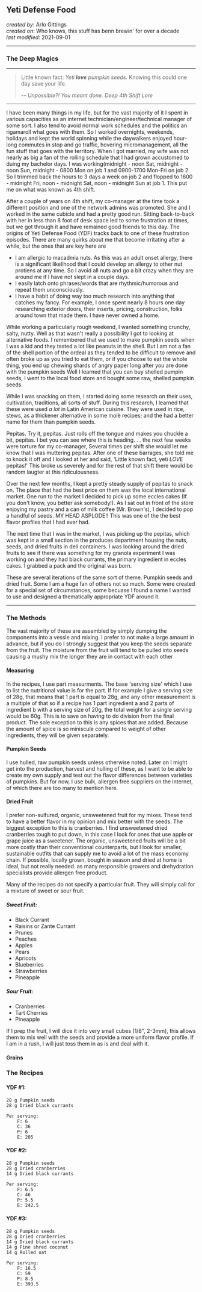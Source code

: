 ## Yeti Defense Food
_created by_: Arlo Gittings  
_created on_: Who knows, this stuff has benn brewin' for over a decade  
_last modified_: 2021-09-01

----

### The Deep Magics

----

> Little known fact: _Yeti **love** pumpkin seeds._ Knowing this could one day 
> save your life.
>
> _-- Unpossible?! You meant done. Deep 4th Shift Lore_

----

I have been many things in my life, but for the vast majority of it I spent in
various capacities as an internet technician/engineer/technical manager of some
sort. I also tend to avoid normal work schedules and the politics an rigamaroll
what goes with them. So I worked overnights, weekends, holidays and kept the
world spinning while the daywalkers enjoyed hour-long commutes in stop and go
traffic, hovering micromanagement, all the fun stuff that goes with the 
territory. When I got married, my wife was not nearly as big a fan of the 
rolling schedule that I had grown accustomed to duing my bachelor days. I was
working(midnight - noon Sat, midnight - noon Sun, midnight - 0800 Mon on job 1
and 0900-1700 Mon-Fri on job 2. So I trimmed back the hours to 3 days a week on
job 2 and flopped to 1600 - midnight Fri, noon - midnight Sat, noon - midnight
Sun at job 1. This put me on what was known as 4th shift. 

After a couple of  years on 4th shift, my co-manager at the time took a 
different position and one of the network admins was promoted. She and I worked
in the same cubicle and had a pretty good run. Sitting back-to-back with her in 
less than 8 foot of desk space led to some frustration at times, but we got 
through it and have remained good friends to this day. The origins of Yeti
Defense Food (YDF) tracks back to one of these frustration episodes.
There are many quirks about me that become irritating after a while, but the 
ones that are key here are

- I am allergic to macadmia nuts. As this was an adult onset allergy, there is
a significant likelihood that I could develop an allergy to other nut protiens
at any time. So I avoid all nuts and go a bit crazy when they are around me if
I have not slept in a couple days.
- I easily latch onto phrases/words that are rhythmic/humorous and repeat them
unconsciously. 
- I have a habit of doing way too much research into anything that catches my
fancy. For example, I once spent nearly 8 hours one day researching exterior
doors, their inserts, pricing, construction, folks around town that made them.
I have never owned a home.

While working a particularly rough weekend, I wanted something crunchy, salty,
nutty. Well as that wasn't really a possibility I got to looking at alternative
foods. I remembered that we used to make pumpkin seeds when I was a kid and 
they tasted a lot like peanuts in the shell. But I am not a fan of the shell 
portion of the ordeal as they tended to be difficult to remove and often broke
up as you tried to eat them, or if you choose to eat the whole thing, you end 
up chewing shards of angry paper long after you are done with the pumpkin seeds
Well I learned that you can buy shelled pumpin seeds, I went to the local food
store and bought some raw, shelled pumpkin seeds. 

While I was snacking on them, I started doing some research on their uses, 
cultivation, traditions, all sorts of stuff. During this research, I learned 
that these were used _a lot_ in Latin American cuisine. They were used in rice,
stews, as a thickener alternative in some molè recipes; and the had a better
name for them than pumpkin seeds.

Pepitas. Try it, pepitas. Just rolls off the tongue and makes you chuckle a
bit, pepitas. I bet you can see where this is heading. . . the next few weeks
were torture for my co-manager, Several times per shift she would let me know
that I was muttering pepitas. After one of these barrages, she told me to knock
it off and I looked at her and said, 'Little known fact, yeti *LOVE* pepitas!'
This broke us severely and for the rest of that shift there would be random
laugter at this ridiculousness.

Over the next few months, I kept a pretty steady supply of pepitas to snack on.
The place that had the best price on them was the local international market. 
One run to the market I decided to pick up some eccles cakes (If you don't
know, you better ask somebody!). As I sat out in front of the store enjoying my
pastry and a can of milk coffee (Mr. Brown's), I decided to pop a handful of 
seeds. MY HEAD ASPLODE!! This was one of the the best flavor profiles that I 
had ever had.

The next time that I was in the market, I was picking up the pepitas, which was
kept in a small section in the produces department housing the nuts, seeds, and
dried fruits in deli containers. I was looking around the dried fruits to see 
if there was something for my granola experiment I was working on and they had
black currants, the primary ingredient in eccles cakes. I grabbed a pack and 
the original was born.

These are several iterations of the same sort of theme. Pumpkin seeds and dried
fruit. Some I am a huge fan of others not so much. Some were created for a 
special set of circumstances, some becuase I found a name I wanted to use and
designed a thematically appropriate YDF around it.

----

### The Methods

The vast majority of these are assembled by simply dumping the components into
a vessle and mixing. I prefer to not make a large amount in advance, but if you
do I strongly suggest that you keep the seeds separate from the fruit. The 
moisture from the fruit will tend to be pulled into seeds causing a mushy mix
the longer they are in contact with each other 

#### Measuring

In the recipes, I use part measurments. The base 'serving size' which I use to
list the nutritional value is for the part. If for example I give a serving
size of 28g, that means that 1 part is equal to 28g, and any other measurement
is a multiple of that so if a recipe has 1 part ingredient a and 2 parts of
ingredient b with a serving size of 20g, the total weight for a single serving
would be 60g. This is to save on having to do division from the final product.
The sole exception to this is any spices that are added. Because the amount of
spice is so miniscule compared to weight of other ingredients, they will be 
given separately. 

#### Pumpkin Seeds

I use hulled, raw pumpkin seeds unless otherwise noted. Later on I might get
into the production, harvest and hulling of these, as I want to be able to 
create my own supply and test out the flavor differences between varieties of
pumpkins. But for now, I use bulk, allergen free suppliers on the internet, of
which there are too many to mention here. 

#### Dried Fruit

I prefer non-sulfured, organic, unsweetened fruit for my mixes. These tend to
have a better flavor in my opinion and mix better with the seeds. The biggest
exception to this is cranberries. I find unsweetened dried cranberries tough to
put down, in this case I look for ones that use apple or grape juice as a 
sweetener. The organic, unsweetened fruits will be a bit more costly than their
conventional counterparts, but I look for smaller, sustainable outfits that can
supply me to avoid a lot of the mass economy chain. If possible, locally grown,
bought in season and dried at home is ideal, but not really needed. as many
responsible growers and drehydration specialists provide allergen free product.

Many of the recipes do not specify a particular fruit. They will simply call 
for a mixture of sweet or sour fruit.

##### Sweet Fruit:
- Black Currant
- Raisins or Zante Currant
- Prunes
- Peaches
- Apples
- Pears
- Apricots
- Blueberries
- Strawberries
- Pineapple

##### Sour Fruit:
- Cranberries
- Tart Cherries
- Pineapple

If I prep the fruit, I will dice it into very small cubes (1/8", 2-3mm), this
allows them to mix well with the seeds and provide a more uniform flavor
profile. If I am in a rush, I will just toss them in as is and deal with it.

#### Grains

### The Recipes

#### YDF #1:
    28 g Pumpkin seeds
    28 g Dried black currants
    
    Per serving:
        F: 6
        C: 36
        P: 6
        E: 205

#### YDF #2:
    28 g Pumpkin seeds
    28 g Dried cranberries
    14 g Dried black currants
    
    Per serving:
        F: 6.5
        C: 46
        P: 5.5
        E: 242.5

#### YDF #3:
    28 g Pumpkin seeds
    28 g Dried cranberries
    14 g Dried black currants
    14 g Fine shred coconut
    14 g Rolled oat
    
    Per serving:
        F: 16.5
        C: 59
        P: 8.5
        E: 393.5

